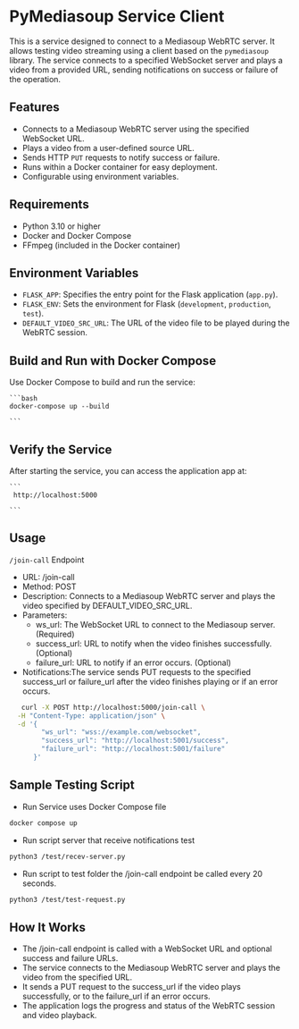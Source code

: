 # PyMediasoup Service Client

This is a service designed to connect to a Mediasoup WebRTC server. It allows testing video streaming using a client based on the `pymediasoup` library. The service connects to a specified WebSocket server and plays a video from a provided URL, sending notifications on success or failure of the operation.

## Features

- Connects to a Mediasoup WebRTC server using the specified WebSocket URL.
- Plays a video from a user-defined source URL.
- Sends HTTP `PUT` requests to notify success or failure.
- Runs within a Docker container for easy deployment.
- Configurable using environment variables.

## Requirements

- Python 3.10 or higher
- Docker and Docker Compose
- FFmpeg (included in the Docker container)

## Environment Variables

- `FLASK_APP`: Specifies the entry point for the Flask application (`app.py`).
- `FLASK_ENV`: Sets the environment for Flask (`development`, `production`, `test`).
- `DEFAULT_VIDEO_SRC_URL`: The URL of the video file to be played during the WebRTC session.

## Build and Run with Docker Compose

Use Docker Compose to build and run the service:

    ```bash
    docker-compose up --build

    ```
## Verify the Service

After starting the service, you can access the application app at:


    ```
     http://localhost:5000

    ```
## Usage

`/join-call` Endpoint

- URL: /join-call
- Method: POST
- Description: Connects to a Mediasoup WebRTC server and plays the video specified by DEFAULT_VIDEO_SRC_URL.
- Parameters:
    - ws_url: The WebSocket URL to connect to the Mediasoup server. (Required)
    - success_url: URL to notify when the video finishes successfully. (Optional)
    - failure_url: URL to notify if an error occurs. (Optional)
- Notifications:The service sends PUT requests to the specified success_url or failure_url after the video finishes playing or if an error occurs.


```bash
   curl -X POST http://localhost:5000/join-call \
  -H "Content-Type: application/json" \
  -d '{
        "ws_url": "wss://example.com/websocket",
        "success_url": "http://localhost:5001/success",
        "failure_url": "http://localhost:5001/failure"
      }'
```  

## Sample Testing Script

- Run Service uses Docker Compose file

```bash
docker compose up
```

- Run script server that receive notifications test

```bash
python3 /test/recev-server.py 
```

- Run script to test folder the /join-call endpoint be called every 20 seconds.

```bash
python3 /test/test-request.py 
```

## How It Works

- The /join-call endpoint is called with a WebSocket URL and optional success and failure URLs.
- The service connects to the Mediasoup WebRTC server and plays the video from the specified URL.
- It sends a PUT request to the success_url if the video plays successfully, or to the failure_url if an error occurs.
- The application logs the progress and status of the WebRTC session and video playback.
